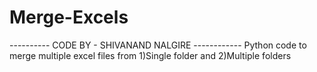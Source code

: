 # Merge-Excels
---------- CODE BY - SHIVANAND NALGIRE ------------
Python code to merge multiple excel files from 
1)Single folder and 
2)Multiple folders
